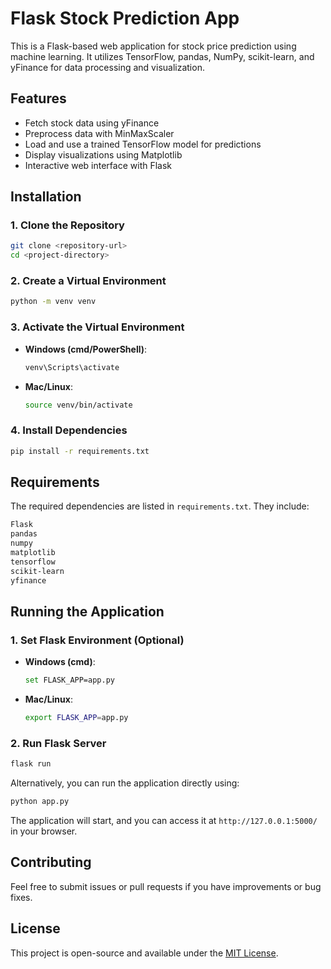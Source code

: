 # Flask Stock Prediction App

This is a Flask-based web application for stock price prediction using machine learning. It utilizes TensorFlow, pandas, NumPy, scikit-learn, and yFinance for data processing and visualization.

## Features
- Fetch stock data using yFinance
- Preprocess data with MinMaxScaler
- Load and use a trained TensorFlow model for predictions
- Display visualizations using Matplotlib
- Interactive web interface with Flask

## Installation

### 1. Clone the Repository
```sh
git clone <repository-url>
cd <project-directory>
```

### 2. Create a Virtual Environment
```sh
python -m venv venv
```

### 3. Activate the Virtual Environment
- **Windows (cmd/PowerShell)**:
  ```sh
  venv\Scripts\activate
  ```
- **Mac/Linux**:
  ```sh
  source venv/bin/activate
  ```

### 4. Install Dependencies
```sh
pip install -r requirements.txt
```

## Requirements
The required dependencies are listed in `requirements.txt`. They include:
```txt
Flask
pandas
numpy
matplotlib
tensorflow
scikit-learn
yfinance
```

## Running the Application

### 1. Set Flask Environment (Optional)
- **Windows (cmd)**:
  ```sh
  set FLASK_APP=app.py
  ```
- **Mac/Linux**:
  ```sh
  export FLASK_APP=app.py
  ```

### 2. Run Flask Server
```sh
flask run
```

Alternatively, you can run the application directly using:
```sh
python app.py
```

The application will start, and you can access it at `http://127.0.0.1:5000/` in your browser.

## Contributing
Feel free to submit issues or pull requests if you have improvements or bug fixes.

## License
This project is open-source and available under the [MIT License](LICENSE).

